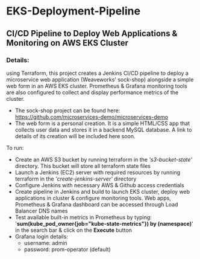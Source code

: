 # EKS-Deployment-Pipeline  
## CI/CD Pipeline to Deploy Web Applications & Monitoring on AWS EKS Cluster

### Details:  
using Terraform, this project creates a Jenkins CI/CD pipeline to deploy a microservice web application (Weaveworks' sock-shop) alongside a simple web form in an AWS EKS cluster. Prometheus & Grafana monitoring tools are also configured to collect and display performance metrics of the cluster.  
- The sock-shop project can be found here: https://github.com/microservices-demo/microservices-demo  
- The web form is a personal creation. It is a simple HTML/CSS app that collects user data and stores it in a backend MySQL database. A link to details of its creation 
  will be included here soon.    

To run:  
- Create an AWS S3 bucket by running terraform in the *'s3-bucket-state'* directory. This bucket will store all terraform state files  
- Launch a Jenkins (EC2) server with required resources by running terraform in the *'create-jenkins-server'* directory  
- Configure Jenkins with necessary AWS & Github access credentials
- Create pipeline in Jenkins and build to launch EKS cluster, deploy web applications in cluster & configure monitoring tools. Web apps, Prometheus & Grafana dashboard 
  can be accessed through Load Balancer DNS names  
- Test available built-in metrics in Prometheus by typing: '**sum(kube_pod_owner{job="kube-state-metrics"}) by (namespace)**' in the search bar & click on the **Execute** button  
- Grafana login details:  
  - username: admin  
  - password: prom-operator (default)  
